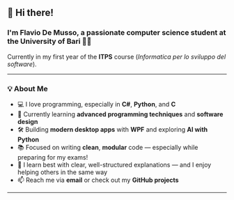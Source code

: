 ## 👋 Hi there!

### I'm **Flavio De Musso**, a passionate computer science student at the **University of Bari** 👨‍💻

Currently in my first year of the **ITPS** course (*Informatica per lo sviluppo del software*).

---

### 💡 About Me

* 💻 I love programming, especially in **C#**, **Python**, and **C**
* 🌱 Currently learning **advanced programming techniques** and **software design**
* 🛠️ Building **modern desktop apps** with **WPF** and exploring **AI with Python**
* 📚 Focused on writing **clean**, **modular** code — especially while preparing for my exams!
* 🧠 I learn best with clear, well-structured explanations — and I enjoy helping others in the same way
* 📫 Reach me via **email** or check out my **GitHub projects**

---
